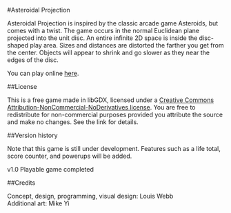 #Asteroidal Projection

Asteroidal Projection is inspired by the classic arcade game Asteroids, but comes with a twist.  The game occurs in the normal Euclidean plane projected into the unit disc.  An entire infinite 2D space is inside the disc-shaped play area.  Sizes and distances are distorted the farther you get from the center.  Objects will appear to shrink and go slower as they near the edges of the disc.

You can play online [here](https:l-e-webb.github.io/asteroidal_projection).

##License

This is a free game made in libGDX, licensed under a [Creative Commons Attribution-NonCommercial-NoDerivatives license](https://creativecommons.org/licenses/by-nc-nd/4.0/legalcode).  You are free to redistribute for non-commercial purposes provided you attribute the source and make no changes.  See  the link for details.

##Version history

Note that this game is still under development.  Features such as a life total, score counter, and powerups will be added.

v1.0 Playable game completed

##Credits

Concept, design, programming, visual design: Louis Webb<br>
Additional art: Mike Yi